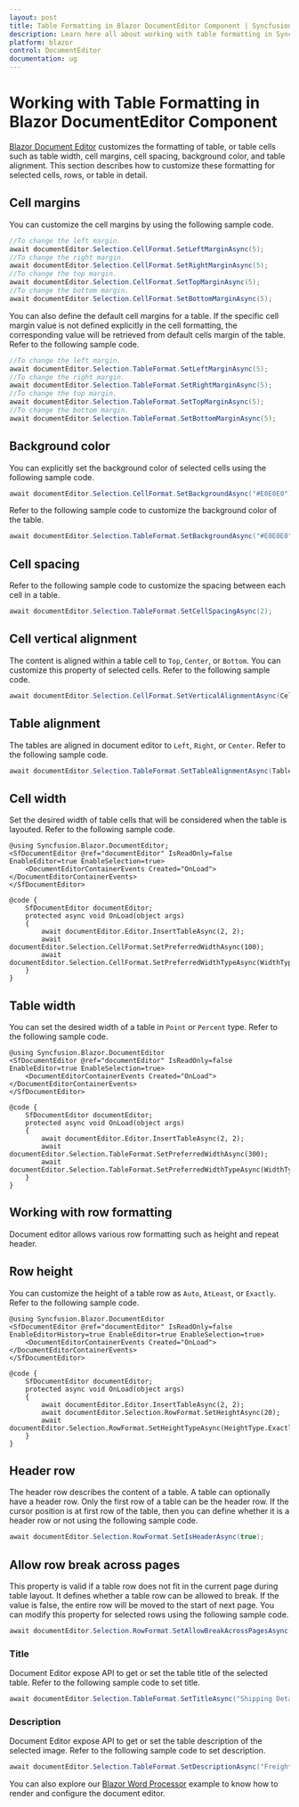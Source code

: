 ```yaml
---
layout: post
title: Table Formatting in Blazor DocumentEditor Component | Syncfusion
description: Learn here all about working with table formatting in Syncfusion Blazor DocumentEditor component and more.
platform: blazor
control: DocumentEditor
documentation: ug
---
```


# Working with Table Formatting in Blazor DocumentEditor Component

[Blazor Document Editor](https://www.syncfusion.com/blazor-components/blazor-word-processor) customizes the formatting of table, or table cells such as table width, cell margins, cell spacing, background color, and table alignment. This section describes how to customize these formatting for selected cells, rows, or table in detail.

## Cell margins

You can customize the cell margins by using the following sample code.

```csharp
//To change the left margin.
await documentEditor.Selection.CellFormat.SetLeftMarginAsync(5);
//To change the right margin.
await documentEditor.Selection.CellFormat.SetRightMarginAsync(5);
//To change the top margin.
await documentEditor.Selection.CellFormat.SetTopMarginAsync(5);
//To change the bottom margin.
await documentEditor.Selection.CellFormat.SetBottomMarginAsync(5);
```

You can also define the default cell margins for a table. If the specific cell margin value is not defined explicitly in the cell formatting, the corresponding value will be retrieved from default cells margin of the table. Refer to the following sample code.

```csharp
//To change the left margin.
await documentEditor.Selection.TableFormat.SetLeftMarginAsync(5);
//To change the right margin.
await documentEditor.Selection.TableFormat.SetRightMarginAsync(5);
//To change the top margin.
await documentEditor.Selection.TableFormat.SetTopMarginAsync(5);
//To change the bottom margin.
await documentEditor.Selection.TableFormat.SetBottomMarginAsync(5);
```

## Background color

You can explicitly set the background color of selected cells using the following sample code.

```csharp
await documentEditor.Selection.CellFormat.SetBackgroundAsync("#E0E0E0");
```

Refer to the following sample code to customize the background color of the table.

```csharp
await documentEditor.Selection.TableFormat.SetBackgroundAsync("#E0E0E0");
```

## Cell spacing

Refer to the following sample code to customize the spacing between each cell in a table.

```csharp
await documentEditor.Selection.TableFormat.SetCellSpacingAsync(2);
```

## Cell vertical alignment

The content is aligned within a table cell to `Top`, `Center`, or `Bottom`. You can customize this property of selected cells. Refer to the following sample code.

```csharp
await documentEditor.Selection.CellFormat.SetVerticalAlignmentAsync(CellVerticalAlignment.Bottom);
```

## Table alignment

The tables are aligned in document editor to `Left`, `Right`, or `Center`. Refer to the following sample code.

```csharp
await documentEditor.Selection.TableFormat.SetTableAlignmentAsync(TableAlignment.Center);
```

## Cell width

Set the desired width of table cells that will be considered when the table is layouted. Refer to the following sample code.

```cshtml
@using Syncfusion.Blazor.DocumentEditor;
<SfDocumentEditor @ref="documentEditor" IsReadOnly=false EnableEditor=true EnableSelection=true>
    <DocumentEditorContainerEvents Created="OnLoad"></DocumentEditorContainerEvents>
</SfDocumentEditor>

@code {
    SfDocumentEditor documentEditor;
    protected async void OnLoad(object args)
    {
        await documentEditor.Editor.InsertTableAsync(2, 2);
        await documentEditor.Selection.CellFormat.SetPreferredWidthAsync(100);
        await documentEditor.Selection.CellFormat.SetPreferredWidthTypeAsync(WidthType.Point);
    }
}
```

## Table width

You can set the desired width of a table in `Point` or `Percent` type. Refer to the following sample code.

```cshtml
@using Syncfusion.Blazor.DocumentEditor
<SfDocumentEditor @ref="documentEditor" IsReadOnly=false EnableEditor=true EnableSelection=true>
    <DocumentEditorContainerEvents Created="OnLoad"></DocumentEditorContainerEvents>
</SfDocumentEditor>

@code {
    SfDocumentEditor documentEditor;
    protected async void OnLoad(object args)
    {
        await documentEditor.Editor.InsertTableAsync(2, 2);
        await documentEditor.Selection.TableFormat.SetPreferredWidthAsync(300);
        await documentEditor.Selection.TableFormat.SetPreferredWidthTypeAsync(WidthType.Point);
    }
}
```

## Working with row formatting

Document editor allows various row formatting such as height and repeat header.

## Row height

You can customize the height of a table row as `Auto`, `AtLeast`, or `Exactly`. Refer to the following sample code.

```cshtml
@using Syncfusion.Blazor.DocumentEditor
<SfDocumentEditor @ref="documentEditor" IsReadOnly=false EnableEditorHistory=true EnableEditor=true EnableSelection=true>
    <DocumentEditorContainerEvents Created="OnLoad"></DocumentEditorContainerEvents>
</SfDocumentEditor>

@code {
    SfDocumentEditor documentEditor;
    protected async void OnLoad(object args)
    {
        await documentEditor.Editor.InsertTableAsync(2, 2);
        await documentEditor.Selection.RowFormat.SetHeightAsync(20);
        await documentEditor.Selection.RowFormat.SetHeightTypeAsync(HeightType.Exactly);
    }
}
```

## Header row

The header row describes the content of a table. A table can optionally have a header row. Only the first row of a table can be the header row. If the cursor position is at first row of the table, then you can define whether it is a header row or not using the following sample code.

```csharp
await documentEditor.Selection.RowFormat.SetIsHeaderAsync(true);
```

## Allow row break across pages

This property is valid if a table row does not fit in the current page during table layout. It defines whether a table row can be allowed to break. If the value is false, the entire row will be moved to the start of next page. You can modify this property for selected rows using the following sample code.

```csharp
await documentEditor.Selection.RowFormat.SetAllowBreakAcrossPagesAsync(false);
```

### Title

Document Editor expose API to get or set the table title of the selected table. Refer to the following sample code to set title.

```csharp
await documentEditor.Selection.TableFormat.SetTitleAsync("Shipping Details");
```

### Description

Document Editor expose API to get or set the table description of the selected image. Refer to the following sample code to set description.

```csharp
await documentEditor.Selection.TableFormat.SetDescriptionAsync("Freight cost and shipping details");
```

You can also explore our [Blazor Word Processor](https://document.syncfusion.com/demos/docx-editor/blazor-server/document-editor/default-functionalities) example to know how to render and configure the document editor.
